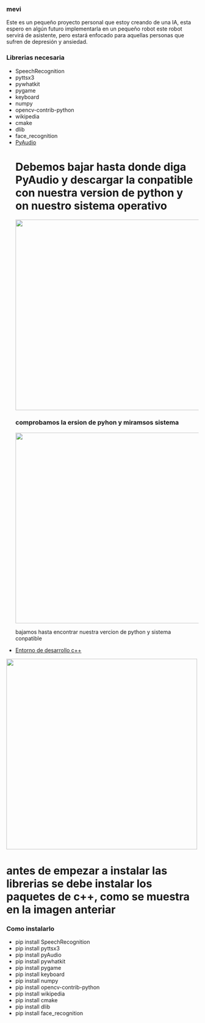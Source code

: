 ### mevi
Este es un pequeño proyecto personal que estoy creando de una IA, esta espero en algún futuro implementarla en un pequeño robot
este robot servirá de asistente, pero estará enfocado para aquellas personas que sufren de depresión y ansiedad.

### Librerias necesaria
- SpeechRecognition
- pyttsx3
- pywhatkit
- pygame
- keyboard
- numpy
- opencv-contrib-python
- wikipedia
- cmake
- dlib
- face_recognition
- <a href="https://www.lfd.uci.edu/~gohlke/pythonlibs/#pyaudio">PyAudio</a><h1>Debemos bajar hasta donde diga PyAudio y descargar la conpatible con nuestra version de python y on nuestro sistema operativo</h1>
<img src="https://www.dropbox.com/s/2pypp36jzezmm2j/python-v.png?raw=1" width="500"><h3>comprobamos la ersion de pyhon y miramsos sistema</h3>
<img src="https://www.dropbox.com/s/cef9qe41046tylp/python.png?raw=1" width="500"><p>bajamos hasta encontrar nuestra vercion de python y sistema conpatible</p>
- <a href="https://visualstudio.microsoft.com/es/thank-you-downloading-visual-studio/?sku=Community&channel=Release&version=VS2022&source=VSLandingPage&cid=2030&passive=false">Entorno de desarrollo c++</a>
<img src="https://www.dropbox.com/s/i32ynjyjt9mxlz5/c%2B%2B.png?raw=1" width="500">

<h1>antes de empezar a instalar las librerias se debe instalar los paquetes de c++, como se muestra en la imagen anteriar</h1>   

### Como instalarlo
- pip install SpeechRecognition
- pip install pyttsx3
- pip install pyAudio
- pip install pywhatkit
- pip install pygame
- pip install keyboard
- pip install numpy
- pip install opencv-contrib-python
- pip install wikipedia
- pip install cmake
- pip install dlib
- pip install face_recognition